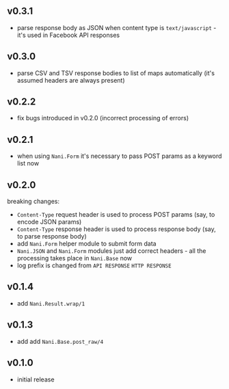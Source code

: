## v0.3.1

- parse response body as JSON when content type is `text/javascript` -
  it's used in Facebook API responses

## v0.3.0

- parse CSV and TSV response bodies to list of maps automatically (it's
  assumed headers are always present)

## v0.2.2

- fix bugs introduced in v0.2.0 (incorrect processing of errors)

## v0.2.1

- when using `Nani.Form` it's necessary to pass POST params as a keyword
  list now

## v0.2.0

breaking changes:

- `Content-Type` request header is used to process POST params (say, to
  encode JSON params)
- `Content-Type` response header is used to process response body (say,
  to parse response body)
- add `Nani.Form` helper module to submit form data
- `Nani.JSON` and `Nani.Form` modules just add correct headers - all the
  processing takes place in `Nani.Base` now
- log prefix is changed from `API RESPONSE` `HTTP RESPONSE`

## v0.1.4

- add `Nani.Result.wrap/1`

## v0.1.3

- add add `Nani.Base.post_raw/4`

## v0.1.0

- initial release

